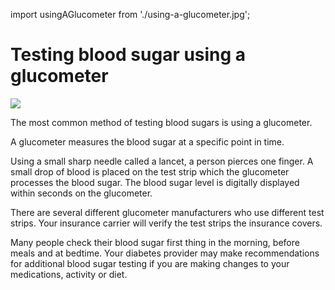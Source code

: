 import usingAGlucometer from './using-a-glucometer.jpg';

# Testing blood sugar using a glucometer

<img src={usingAGlucometer} />

The most common method of testing blood sugars is using a glucometer.

A glucometer measures the blood sugar at a specific point in time.

Using a small sharp needle called a lancet, a person pierces one finger.
A small drop of blood is placed on the test strip which the glucometer
processes the blood sugar. The blood sugar level is digitally displayed
within seconds on the glucometer.

There are several different glucometer manufacturers who use different
test strips. Your insurance carrier will verify the test strips the
insurance covers.

Many people check their blood sugar first thing in the morning, before
meals and at bedtime. Your diabetes provider may make recommendations
for additional blood sugar testing if you are making changes to your
medications, activity or diet.
